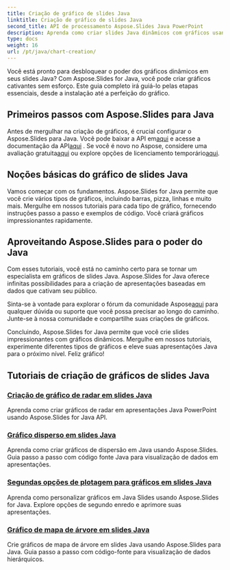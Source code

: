 ```yaml
---
title: Criação de gráfico de slides Java
linktitle: Criação de gráfico de slides Java
second_title: API de processamento Aspose.Slides Java PowerPoint
description: Aprenda como criar slides Java dinâmicos com gráficos usando Aspose.Slides for Java. Nossos tutoriais abrangentes guiam você pelo processo passo a passo.
type: docs
weight: 16
url: /pt/java/chart-creation/
---
```


Você está pronto para desbloquear o poder dos gráficos dinâmicos em seus slides Java? Com Aspose.Slides for Java, você pode criar gráficos cativantes sem esforço. Este guia completo irá guiá-lo pelas etapas essenciais, desde a instalação até a perfeição do gráfico.

## Primeiros passos com Aspose.Slides para Java

 Antes de mergulhar na criação de gráficos, é crucial configurar o Aspose.Slides para Java. Você pode baixar a API em[aqui](https://releases.aspose.com/slides/java/) e acesse a documentação da API[aqui](https://reference.aspose.com/slides/java/) . Se você é novo no Aspose, considere uma avaliação gratuita[aqui](https://releases.aspose.com/) ou explore opções de licenciamento temporário[aqui](https://purchase.aspose.com/temporary-license/).

## Noções básicas do gráfico de slides Java

Vamos começar com os fundamentos. Aspose.Slides for Java permite que você crie vários tipos de gráficos, incluindo barras, pizza, linhas e muito mais. Mergulhe em nossos tutoriais para cada tipo de gráfico, fornecendo instruções passo a passo e exemplos de código. Você criará gráficos impressionantes rapidamente.

## Aproveitando Aspose.Slides para o poder do Java

Com esses tutoriais, você está no caminho certo para se tornar um especialista em gráficos de slides Java. Aspose.Slides for Java oferece infinitas possibilidades para a criação de apresentações baseadas em dados que cativam seu público.

 Sinta-se à vontade para explorar o fórum da comunidade Aspose[aqui](https://forum.aspose.com/) para qualquer dúvida ou suporte que você possa precisar ao longo do caminho. Junte-se à nossa comunidade e compartilhe suas criações de gráficos.

Concluindo, Aspose.Slides for Java permite que você crie slides impressionantes com gráficos dinâmicos. Mergulhe em nossos tutoriais, experimente diferentes tipos de gráficos e eleve suas apresentações Java para o próximo nível. Feliz gráfico!

## Tutoriais de criação de gráficos de slides Java
### [Criação de gráfico de radar em slides Java](./radar-chart-creating-java-slides/)
Aprenda como criar gráficos de radar em apresentações Java PowerPoint usando Aspose.Slides for Java API.
### [Gráfico disperso em slides Java](./scattered-chart-java-slides/)
Aprenda como criar gráficos de dispersão em Java usando Aspose.Slides. Guia passo a passo com código fonte Java para visualização de dados em apresentações.
### [Segundas opções de plotagem para gráficos em slides Java](./second-plot-options-charts-java-slides/)
Aprenda como personalizar gráficos em Java Slides usando Aspose.Slides for Java. Explore opções de segundo enredo e aprimore suas apresentações.
### [Gráfico de mapa de árvore em slides Java](./tree-map-chart-java-slides/)
Crie gráficos de mapa de árvore em slides Java usando Aspose.Slides para Java. Guia passo a passo com código-fonte para visualização de dados hierárquicos.